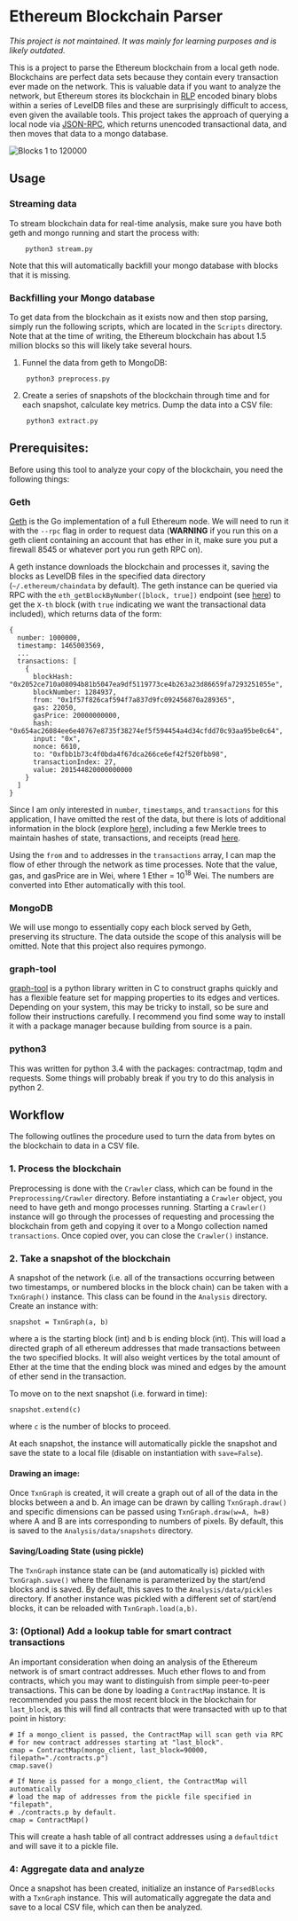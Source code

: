 # Ethereum Blockchain Parser

*This project is not maintained. It was mainly for learning purposes and is likely outdated.*

This is a project to parse the Ethereum blockchain from a local geth node. Blockchains are perfect data sets because they contain every transaction ever made on the network. This is valuable data if you want to analyze the network, but Ethereum stores its blockchain in [RLP](https://github.com/ethereum/wiki/wiki/RLP) encoded binary blobs within a series of LevelDB files and these are surprisingly difficult to access, even given the available tools. This project takes the approach of querying a local node via [JSON-RPC](https://github.com/ethereum/wiki/wiki/JSON-RPC), which returns unencoded transactional data, and then moves that data to a mongo database.

![Blocks 1 to 120000](.content/1_120000.jpg)


## Usage

### Streaming data

To stream blockchain data for real-time analysis, make sure you have both geth and mongo running and start the process with:

        python3 stream.py

Note that this will automatically backfill your mongo database with blocks that it is missing.

### Backfilling your Mongo database

To get data from the blockchain as it exists now and then stop parsing, simply run the following scripts, which are located in the `Scripts` directory. Note that at the time of writing, the Ethereum blockchain has about 1.5 million blocks so this will likely take several hours.

1. Funnel the data from geth to MongoDB:


        python3 preprocess.py

2. Create a series of snapshots of the blockchain through time and for each snapshot, calculate key metrics. Dump the data into a CSV file:


        python3 extract.py


        
## Prerequisites:

Before using this tool to analyze your copy of the blockchain, you need the following things:

### Geth
[Geth](https://github.com/ethereum/go-ethereum/wiki/Geth) is the Go implementation of a full Ethereum node. We will need to run it with the `--rpc` flag in order to request data (**WARNING** if you run this on a geth client containing an account that has ether in it, make sure you put a firewall 8545 or whatever port you run geth RPC on).

A geth instance downloads the blockchain and processes it, saving the blocks as LevelDB files in the specified data directory (`~/.ethereum/chaindata` by default). The geth instance can be queried via RPC with the `eth_getBlockByNumber([block, true])` endpoint (see [here](https://github.com/ethereum/wiki/wiki/JSON-RPC#eth_getblockbynumber)) to get the `X-th` block (with `true` indicating we want the transactional data included), which returns data of the form:

    {
      number: 1000000,
      timestamp: 1465003569,
      ...
      transactions: [
        {
          blockHash: "0x2052ce710a08094b81b5047ea9df5119773ce4b263a23d86659fa7293251055e",
          blockNumber: 1284937,
          from: "0x1f57f826caf594f7a837d9fc092456870a289365",
          gas: 22050,
          gasPrice: 20000000000,
          hash: "0x654ac26084ee6e40767e8735f38274ef5f594454a4d34cfdd70c93aa95be0c64",
          input: "0x",
          nonce: 6610,
          to: "0xfbb1b73c4f0bda4f67dca266ce6ef42f520fbb98",
          transactionIndex: 27,
          value: 201544820000000000
        }
      ]
    }

Since I am only interested in `number`, `timestamps`, and `transactions` for this application, I have omitted the rest of the data, but there is lots of additional information in the block (explore [here](https://etherchain.org/blocks)), including a few Merkle trees to maintain hashes of state, transactions, and receipts (read [here](https://blog.ethereum.org/2015/11/15/merkling-in-ethereum/).

Using the `from` and `to` addresses in the `transactions` array, I can map the flow of ether through the network as time processes. Note that the value, gas, and gasPrice are in Wei, where 1 Ether = 10<sup>18</sup> Wei. The numbers are converted into Ether automatically with this tool.

### MongoDB

We will use mongo to essentially copy each block served by Geth, preserving its structure. The data outside the scope of this analysis will be omitted. Note that this project also requires pymongo.

### graph-tool

[graph-tool](https://graph-tool.skewed.de/) is a python library written in C to construct graphs quickly and has a flexible feature set for mapping properties to its edges and vertices. Depending on your system, this may be tricky to install, so be sure and follow their instructions carefully. I recommend you find some way to install it with a package manager because building from source is a pain.

### python3

This was written for python 3.4 with the packages: contractmap, tqdm and requests. Some things will probably break if you try to do this analysis in python 2.


## Workflow

The following outlines the procedure used to turn the data from bytes on the blockchain to data in a CSV file.

### 1. Process the blockchain

Preprocessing is done with the `Crawler` class, which can be found in the `Preprocessing/Crawler` directory. Before instantiating a `Crawler` object, you need to have geth and mongo processes running. Starting a `Crawler()` instance will go through the processes of requesting and processing the blockchain from geth and copying it over to a Mongo collection named `transactions`. Once copied over, you can close the `Crawler()` instance.

### 2. Take a snapshot of the blockchain

A snapshot of the network (i.e. all of the transactions occurring between two timestamps, or numbered blocks in the block chain) can be taken with a `TxnGraph()` instance. This class can be found in the `Analysis` directory. Create an instance with:

    snapshot = TxnGraph(a, b)

where a is the starting block (int) and b is ending block (int). This will load a directed graph of all ethereum addresses that made transactions between the two specified blocks. It will also weight vertices by the total amount of Ether at the time that the ending block was mined and edges by the amount of ether send in the transaction.

To move on to the next snapshot (i.e. forward in time):

    snapshot.extend(c)

where `c` is the number of blocks to proceed.

At each snapshot, the instance will automatically pickle the snapshot and save the state to a local file (disable on instantiation with `save=False`).

#### Drawing an image:

Once `TxnGraph` is created, it will create a graph out of all of the data in the blocks between a and b. An image can be drawn by calling `TxnGraph.draw()` and specific dimensions can be passed using `TxnGraph.draw(w=A, h=B)` where A and B are ints corresponding to numbers of pixels. By default, this is saved to the `Analysis/data/snapshots` directory.

#### Saving/Loading State (using pickle)

The `TxnGraph` instance state can be (and automatically is) pickled with `TxnGraph.save()` where the filename is parameterized by the start/end blocks and is saved. By default, this saves to the `Analysis/data/pickles` directory. If another instance was pickled with a different set of start/end blocks, it can be reloaded with `TxnGraph.load(a,b)`.

### 3: (Optional) Add a lookup table for smart contract transactions

An important consideration when doing an analysis of the Ethereum network is of smart contract addresses. Much ether flows to and from contracts, which you may want to distinguish from simple peer-to-peer transactions. This can be done by loading a `ContractMap` instance. It is recommended you pass the most recent block in the blockchain for `last_block`, as this will find all contracts that were transacted with up to that point in history:

    # If a mongo_client is passed, the ContractMap will scan geth via RPC
    # for new contract addresses starting at "last_block".
    cmap = ContractMap(mongo_client, last_block=90000, filepath="./contracts.p")
    cmap.save()

    # If None is passed for a mongo_client, the ContractMap will automatically
    # load the map of addresses from the pickle file specified in "filepath",
    # ./contracts.p by default.
    cmap = ContractMap()

This will create a hash table of all contract addresses using a `defaultdict` and will save it to a pickle file.

### 4: Aggregate data and analyze

Once a snapshot has been created, initialize an instance of `ParsedBlocks` with a `TxnGraph` instance. This will automatically aggregate the data and save to a local CSV file, which can then be analyzed.

